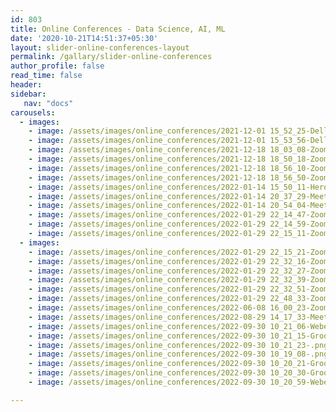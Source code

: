 ```yaml
---
id: 803    
title: Online Conferences - Data Science, AI, ML
date: '2020-10-21T14:51:37+05:30'
layout: slider-online-conferences-layout
permalink: /gallary/slider-online-conferences
author_profile: false
read_time: false
header:
sidebar:
   nav: "docs"
carousels:
  - images: 
    - image: /assets/images/online_conferences/2021-12-01 15_52_25-DellConference.jpg
    - image: /assets/images/online_conferences/2021-12-01 15_53_56-DellConference.jpg
    - image: /assets/images/online_conferences/2021-12-18 18_03_08-Zoom Meeting.jpg
    - image: /assets/images/online_conferences/2021-12-18 18_50_18-Zoom Meeting.jpg
    - image: /assets/images/online_conferences/2021-12-18 18_56_10-Zoom Meeting.jpg
    - image: /assets/images/online_conferences/2021-12-18 18_56_50-Zoom Meeting.jpg
    - image: /assets/images/online_conferences/2022-01-14 15_50_11-HeroVired--Zoom Meeting.jpg
    - image: /assets/images/online_conferences/2022-01-14 20_37_29-Meet - upGrad platform training.jpg
    - image: /assets/images/online_conferences/2022-01-14 20_54_04-Meet - upGrad platform training.jpg
    - image: /assets/images/online_conferences/2022-01-29 22_14_47-Zoom Meeting.jpg
    - image: /assets/images/online_conferences/2022-01-29 22_14_59-Zoom Meeting.jpg
    - image: /assets/images/online_conferences/2022-01-29 22_15_11-Zoom Meeting.jpg
  - images: 
    - image: /assets/images/online_conferences/2022-01-29 22_15_21-Zoom Meeting.jpg
    - image: /assets/images/online_conferences/2022-01-29 22_32_16-Zoom Meeting.jpg
    - image: /assets/images/online_conferences/2022-01-29 22_32_27-Zoom Meeting.jpg
    - image: /assets/images/online_conferences/2022-01-29 22_32_39-Zoom Meeting.jpg
    - image: /assets/images/online_conferences/2022-01-29 22_32_51-Zoom Meeting.jpg
    - image: /assets/images/online_conferences/2022-01-29 22_48_33-Zoom Meeting.jpg
    - image: /assets/images/online_conferences/2022-06-08 16_00_23-Zoom Webinar.jpg
    - image: /assets/images/online_conferences/2022-08-29 14_17_33-Meeting _ Microsoft Teams.png
    - image: /assets/images/online_conferences/2022-09-30 10_21_06-Webex.png
    - image: /assets/images/online_conferences/2022-09-30 10_21_15-Groove Music.png
    - image: /assets/images/online_conferences/2022-09-30 10_21_23-.png
    - image: /assets/images/online_conferences/2022-09-30 10_19_08-.png
    - image: /assets/images/online_conferences/2022-09-30 10_20_21-Groove Music.png
    - image: /assets/images/online_conferences/2022-09-30 10_20_30-Groove Music.png
    - image: /assets/images/online_conferences/2022-09-30 10_20_59-Webex.png

---    
```


